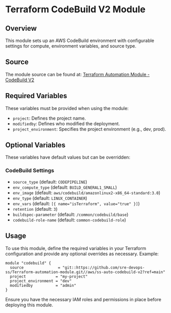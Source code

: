 # Terraform CodeBuild V2 Module

## Overview
This module sets up an AWS CodeBuild environment with configurable settings for compute, environment variables, and source type.

## Source
The module source can be found at:
[Terraform Automation Module - CodeBuild V2](https://github.com/sre-devops-ss/Terraform-automation-module/tree/main/aws/ss-auto-codebuild-v2)

## Required Variables
These variables must be provided when using the module:

- `project`: Defines the project name.
- `modifiedby`: Defines who modified the deployment.
- `project_environment`: Specifies the project environment (e.g., dev, prod).

## Optional Variables
These variables have default values but can be overridden:

### CodeBuild Settings
- `source_type` (default: `CODEPIPELINE`)
- `env_compute_type` (default: `BUILD_GENERAL1_SMALL`)
- `env_image` (default: `aws/codebuild/amazonlinux2-x86_64-standard:3.0`)
- `env_type` (default: `LINUX_CONTAINER`)
- `env_vars` (default: `[{ name="isTerraform", value="true" }]`)
- `retention` (default: `3`)
- `buildspec-parameter` (default: `/common/codebuild/base`)
- `codebuild-role-name` (default: `common-codebuild-role`)

## Usage
To use this module, define the required variables in your Terraform configuration and provide any optional overrides as necessary. Example:

```hcl
module "codebuild" {
  source               = "git::https://github.com/sre-devops-ss/Terraform-automation-module.git//aws/ss-auto-codebuild-v2?ref=main"
  project             = "my-project"
  project_environment = "dev"
  modifiedby          = "admin"
}
```

Ensure you have the necessary IAM roles and permissions in place before deploying this module.

